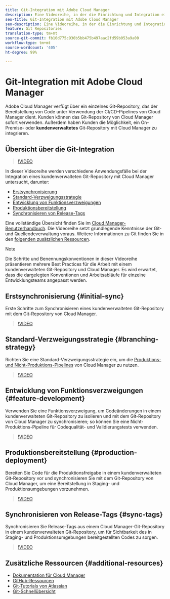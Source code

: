 ```yaml
---
title: Git-Integration mit Adobe Cloud Manager
description: Eine Videoreihe, in der die Einrichtung und Integration eines kundenverwalteten (On-Premise) Git-Repository mit Adobe Cloud Manager beschrieben werden.
seo-title: Git-Integration mit Adobe Cloud Manager
seo-description: Eine Videoreihe, in der die Einrichtung und Integration eines kundenverwalteten (On-Premise) Git-Repository mit Adobe Cloud Manager beschrieben werden.
feature: Git Repositories
translation-type: tm+mt
source-git-commit: fb10d775c930b5bb475b497aac2fd59b053a9a00
workflow-type: tm+mt
source-wordcount: '405'
ht-degree: 99%

---
```



# Git-Integration mit Adobe Cloud Manager

Adobe Cloud Manager verfügt über ein einzelnes Git-Repository, das der Bereitstellung von Code unter Verwendung der CI/CD-Pipelines von Cloud Manager dient. Kunden können das Git-Repository von Cloud Manager sofort verwenden. Außerdem haben Kunden die Möglichkeit, ein On-Premise- oder **kundenverwaltetes** Git-Repository mit Cloud Manager zu integrieren.

## Übersicht über die Git-Integration

>[!VIDEO](https://video.tv.adobe.com/v/28710/)

In dieser Videoreihe werden verschiedene Anwendungsfälle bei der Integration eines kundenverwalteten Git-Repository mit Cloud Manager untersucht, darunter:

* [Erstsynchronisierung](#initial-sync)
* [Standard-Verzweigungsstrategie](#branching-strategy)
* [Entwicklung von Funktionsverzweigungen](#feature-development)
* [Produktionsbereitstellung](#production-deployment)
* [Synchronisieren von Release-Tags](#sync-tags)

Eine vollständige Übersicht finden Sie im [Cloud Manager-Benutzerhandbuch](https://docs.adobe.com/content/help/en/experience-manager-cloud-manager/using/introduction-to-cloud-manager.html). Die Videoreihe setzt grundlegende Kenntnisse der Git- und Quellcodeverwaltung voraus. Weitere Informationen zu Git finden Sie in den [folgenden zusätzlichen Ressourcen](#additional-resources).

>[!NOTE]
>
> Die Schritte und Benennungskonventionen in dieser Videoreihe präsentieren mehrere Best Practices für die Arbeit mit einem kundenverwalteten Git-Repository und Cloud Manager. Es wird erwartet, dass die dargelegten Konventionen und Arbeitsabläufe für einzelne Entwicklungsteams angepasst werden.

## Erstsynchronisierung {#initial-sync}

Erste Schritte zum Synchronisieren eines kundenverwalteten Git-Repository mit dem Git-Repository von Cloud Manager.

>[!VIDEO](https://video.tv.adobe.com/v/28711/?quality=12)

## Standard-Verzweigungsstrategie {#branching-strategy}

Richten Sie eine Standard-Verzweigungsstrategie ein, um die [Produktions- und Nicht-Produktions-Pipelines](https://docs.adobe.com/content/help/en/experience-manager-cloud-manager/using/how-to-use/configuring-pipeline.html) von Cloud Manager zu nutzen.

>[!VIDEO](https://video.tv.adobe.com/v/28712/?quality=12)

## Entwicklung von Funktionsverzweigungen {#feature-development}

Verwenden Sie eine Funktionsverzweigung, um Codeänderungen in einem kundenverwalteten Git-Repository zu isolieren und mit dem Git-Repository von Cloud Manager zu synchronisieren; so können Sie eine Nicht-Produktions-Pipeline für Codequalität- und Validierungstests verwenden.

>[!VIDEO](https://video.tv.adobe.com/v/28723/?quality=12)

## Produktionsbereitstellung {#production-deployment}

Bereiten Sie Code für die Produktionsfreigabe in einem kundenverwalteten Git-Repository vor und synchronisieren Sie mit dem Git-Repository von Cloud Manager, um eine Bereitstellung in Staging- und Produktionsumgebungen vorzunehmen.

>[!VIDEO](https://video.tv.adobe.com/v/28724/?quality=12)

## Synchronisieren von Release-Tags {#sync-tags}

Synchronisieren Sie Release-Tags aus einem Cloud Manager-Git-Repository in einem kundenverwalteten Git-Repository, um für Sichtbarkeit des in Staging- und Produktionsumgebungen bereitgestellten Codes zu sorgen.

>[!VIDEO](https://video.tv.adobe.com/v/28725/?quality=12)

## Zusätzliche Ressourcen {#additional-resources}

* [Dokumentation für Cloud Manager](https://docs.adobe.com/content/help/en/experience-manager-cloud-manager/using/introduction-to-cloud-manager.html)
* [GitHub-Ressourcen](https://try.github.io)
* [Git-Tutorials von Atlassian](https://www.atlassian.com/git/tutorials/what-is-version-control)
* [Git-Schnellübersicht](https://education.github.com/git-cheat-sheet-education.pdf)
